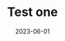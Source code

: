 ---
title: Test one
description: /todo.
gridShape: none
date: 2023-06-01
tags:
  - ux
  - a11y
  - voice over
  - screen reader
---